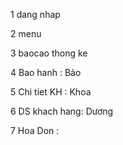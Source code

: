 

1 dang nhap 

2 menu   

3 baocao thong ke 

4 Bao hanh  : Bảo

5 Chi tiet KH : Khoa

6 DS khach hang: Dương

7 Hoa Don :
